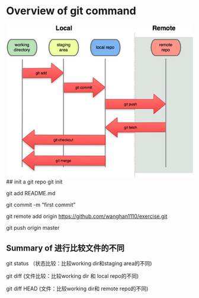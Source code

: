 # Overview of git command
<img src="./Github.png" width="800">
## init a git repo
git init

git add README.md

git commit -m “first commit”

git remote add origin https://github.com/wanghan1110/exercise.git

git push origin master

## Summary of 进行比较文件的不同
git status （状态比较：比较working dir和staging area的不同)

git diff (文件比较：比较working dir 和 local repo的不同)

git diff HEAD (文件：比较working dir和 remote repo的不同)